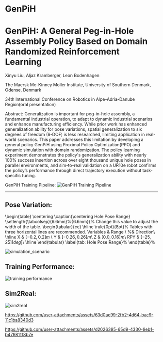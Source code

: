 # GenPiH
# GenPiH: A General Peg-in-Hole Assembly Policy Based on Domain Randomized Reinforcement Learning
Xinyu Liu, Aljaz Kramberger, Leon Bodenhagen

The Maersk Mc-Kinney Moller Institute, University of Southern Denmark, Odense, Denmark

34th International Conference on Robotics in Alpe-Adria-Danube Region(oral presentation)

Abstract:
Generalization is important for peg-in-hole assembly, a fundamental industrial operation, to adapt to dynamic industrial scenarios and enhance manufacturing efficiency. While prior work has enhanced generalization ability for pose variations, spatial generalization to six degrees of freedom (6-DOF) is less researched, limiting application in real-world scenarios. This paper addresses this limitation by developing a general policy GenPiH using Proximal Policy Optimization(PPO) and dynamic simulation with domain randomization. The policy learning experiment demonstrates the policy's generalization ability with nearly 100\% success insertion across over eight thousand unique hole poses in parallel environments, and sim-to-real validation on a UR10e robot confirms the policy’s performance through direct trajectory execution without task-specific tuning.

GenPiH Training Pipeline:
![GenPiH Training Pipeline](https://github.com/user-attachments/assets/afec79b5-856f-40a1-b944-4241a4c056a0)

---

## Pose Variation:

\begin{table}
\centering
\caption{\centering Hole Pose Range}
\setlength{\tabcolsep}{6.6mm}%{6.6mm}{% Change this value to adjust the width of the table.
\begin{tabular}{cc}
    \hline \rule{0pt}{8pt}% Tables with three horizontal lines are recommended.
    Variables & Range \\ %& Direction\\
    \hline
    X  & $[-0.2, 0.2]m$ \\
    Y  & $[-0.26, 0.26]m$\\
    Z   & $[0.0, 0.16]m$\\
    RPY   & $[-25, 25][deg]$\\
    \hline
\end{tabular}
\label{tab: Hole Pose Range}%
\end{table}%

![simulation_scenario](https://github.com/user-attachments/assets/6c2b165f-0cb2-4f29-bd0c-d27510ede56c)


## Training Performance:

![training performance](https://github.com/user-attachments/assets/1cac5868-0c91-4885-b4bd-e72ddb1efa42)


## Sim2Real:

![sim2real](https://github.com/user-attachments/assets/1ba56528-c9b1-49d8-b478-9257c4e5b645)

https://github.com/user-attachments/assets/63d0ae99-2fb2-4d64-bac9-11c1ba8340d3

https://github.com/user-attachments/assets/d2026395-65d9-4330-9eb1-b47981118b7e


